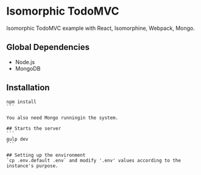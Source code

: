 # Isomorphic TodoMVC

Isomorphic TodoMVC example with React, Isomorphine, Webpack, Mongo.

## Global Dependencies
* Node.js
* MongoDB

## Installation
````
npm install
```

You also need Mongo runningin the system.

## Starts the server
```
gulp dev
```

## Setting up the environment
`cp .env.default .env` and modify '.env' values according to the instance's purpose.
